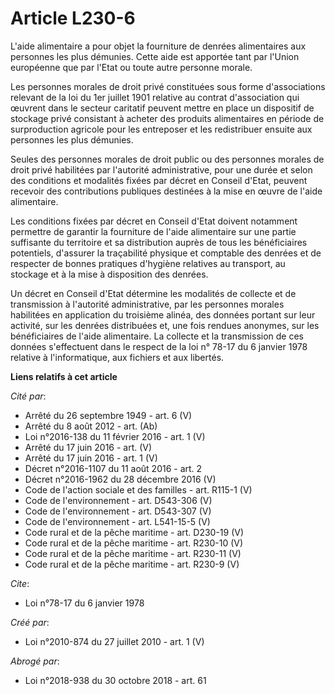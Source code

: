 # Article L230-6

L'aide alimentaire a pour objet la fourniture de denrées alimentaires aux personnes les plus démunies. Cette aide est
apportée tant par l'Union européenne que par l'Etat ou toute autre personne morale. 

Les personnes morales de droit privé constituées sous forme d'associations relevant de la loi du 1er juillet 1901 relative au
contrat d'association qui œuvrent dans le secteur caritatif peuvent mettre en place un dispositif de stockage privé
consistant à acheter des produits alimentaires en période de surproduction agricole pour les entreposer et les redistribuer
ensuite aux personnes les plus démunies. 

Seules des personnes morales de droit public ou des personnes morales de droit privé habilitées par l'autorité
administrative, pour une durée et selon des conditions et modalités fixées par décret en Conseil d'Etat, peuvent recevoir des
contributions publiques destinées à la mise en œuvre de l'aide alimentaire. 

Les conditions fixées par décret en Conseil d'Etat doivent notamment permettre de garantir la fourniture de l'aide
alimentaire sur une partie suffisante du territoire et sa distribution auprès de tous les bénéficiaires potentiels, d'assurer
la traçabilité physique et comptable des denrées et de respecter de bonnes pratiques d'hygiène relatives au transport, au
stockage et à la mise à disposition des denrées. 

Un décret en Conseil d'Etat détermine les modalités de collecte et de transmission à l'autorité administrative, par les
personnes morales habilitées en application du troisième alinéa, des données portant sur leur activité, sur les denrées
distribuées et, une fois rendues anonymes, sur les bénéficiaires de l'aide alimentaire. La collecte et la transmission de ces
données s'effectuent dans le respect de la loi n° 78-17 du 6 janvier 1978 relative à l'informatique, aux fichiers et aux
libertés.

**Liens relatifs à cet article**

_Cité par_:

  - Arrêté du 26 septembre 1949 - art. 6 (V)
  - Arrêté du 8 août 2012 - art. (Ab)
  - Loi n°2016-138 du 11 février 2016 - art. 1 (V)
  - Arrêté du 17 juin 2016 - art. (V)
  - Arrêté du 17 juin 2016 - art. 1 (V)
  - Décret n°2016-1107 du 11 août 2016 - art. 2
  - Décret n°2016-1962 du 28 décembre 2016 (V)
  - Code de l'action sociale et des familles - art. R115-1 (V)
  - Code de l'environnement - art. D543-306 (V)
  - Code de l'environnement - art. D543-307 (V)
  - Code de l'environnement - art. L541-15-5 (V)
  - Code rural et de la pêche maritime - art. D230-19 (V)
  - Code rural et de la pêche maritime - art. R230-10 (V)
  - Code rural et de la pêche maritime - art. R230-11 (V)
  - Code rural et de la pêche maritime - art. R230-9 (V)

_Cite_:

  - Loi n°78-17 du 6 janvier 1978

_Créé par_:

  - Loi n°2010-874 du 27 juillet 2010 - art. 1 (V)

_Abrogé par_:

  - Loi n°2018-938 du 30 octobre 2018 - art. 61
